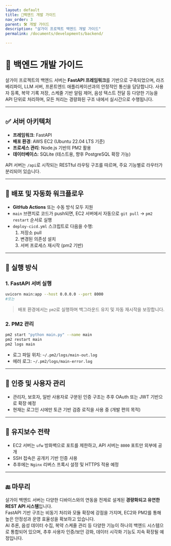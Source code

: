 ```yaml
---
layout: default
title: 🔧백엔드 개발 가이드
nav_order: 3
parent: 🛠 개발 가이드
description: "살가이 프로젝트 백엔드 개발 가이드"
permalink: /documents/developments/backend/

---
```


# 🔧 백엔드 개발 가이드

살가이 프로젝트의 백엔드 서버는 **FastAPI 프레임워크**를 기반으로 구축되었으며, 라즈베리파이, LLM 서버, 프론트엔드 애플리케이션과의 안정적인 통신을 담당합니다. 사용자 등록, 복약 기록 저장, 스케줄 기반 알림 제어, 음성 텍스트 전달 등 다양한 기능을 API 단위로 처리하며, 모든 처리는 경량화된 구조 내에서 실시간으로 수행됩니다.

---

## ✅ 서버 아키텍처

- **프레임워크**: FastAPI  
- **배포 환경**: AWS EC2 (Ubuntu 22.04 LTS 기준)  
- **프로세스 관리**: Node.js 기반의 PM2 활용  
- **데이터베이스**: SQLite (테스트용, 향후 PostgreSQL 확장 가능)

API 서버는 `/api`로 시작되는 RESTful 라우팅 구조를 따르며, 주요 기능별로 라우터가 분리되어 있습니다.

---

## 🔁 배포 및 자동화 워크플로우

- **GitHub Actions** 또는 수동 방식 모두 지원
- `main` 브랜치로 코드가 push되면, EC2 서버에서 자동으로 `git pull` → `pm2 restart` 순서로 실행
- `deploy-cicd.yml` 스크립트로 다음을 수행:
  1. 저장소 pull
  2. 변경된 의존성 설치
  3. 서버 프로세스 재시작 (pm2 기반)

---

## 🚀 실행 방식

### 1. FastAPI 서버 실행

```bash
uvicorn main:app --host 0.0.0.0 --port 8000
#또는
```

> 배포 환경에서는 `pm2`로 실행하며 백그라운드 유지 및 자동 재시작을 보장합니다.

### 2. PM2 관리

```bash
pm2 start "python main.py" --name main
pm2 restart main
pm2 logs main
```

- 로그 파일 위치: `~/.pm2/logs/main-out.log`
- 에러 로그: `~/.pm2/logs/main-error.log`

---

## 🔐 인증 및 사용자 관리

- 관리자, 보호자, 일반 사용자로 구분된 인증 구조는 추후 OAuth 또는 JWT 기반으로 확장 예정
- 현재는 로그인 시에만 토큰 기반 검증 로직을 사용 중 (개발 편의 목적)


---

## 📌 유지보수 전략

- EC2 서버는 `ufw` 방화벽으로 포트를 제한하고, API 서버는 `8000` 포트만 외부에 공개
- SSH 접속은 공개키 기반 인증 사용
- 추후에는 `Nginx` 리버스 프록시 설정 및 HTTPS 적용 예정

---

## 🔚 마무리

살가이 백엔드 서버는 다양한 디바이스와의 연동을 전제로 설계된 **경량화되고 유연한 REST API 시스템**입니다.  
FastAPI 기반 구조는 비동기 처리와 모듈 확장에 강점을 가지며, EC2와 PM2를 통해 높은 안정성과 운영 효율성을 확보하고 있습니다.  
AI 추론, 음성 데이터 수집, 복약 스케줄 관리 등 다양한 기능이 하나의 백엔드 시스템으로 통합되어 있으며, 추후 사용자 인증/보안 강화, 데이터 시각화 기능도 지속 확장될 예정입니다.
```
